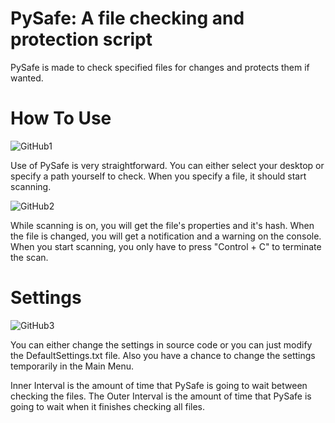 # PySafe: A file checking and protection script

PySafe is made to check specified files for changes and protects them if wanted.

# How To Use

![GitHub1](https://user-images.githubusercontent.com/101973565/163370568-274e6f39-a691-4b6b-8fb7-448c2dead0c2.png)

Use of PySafe is very straightforward. You can either select your desktop or specify a path yourself to check.
When you specify a file, it should start scanning.

![GitHub2](https://user-images.githubusercontent.com/101973565/163370837-feacb9d3-62af-48c2-818e-e5cf7d73b541.png)

While scanning is on, you will get the file's properties and it's hash. When the file is changed, you will get a notification and a warning on the console.
When you start scanning, you only have to press "Control + C" to terminate the scan.

# Settings

![GitHub3](https://user-images.githubusercontent.com/101973565/163371455-61b0d9d8-5e7d-4387-bb98-ac7ce476e8c5.png)

You can either change the settings in source code or you can just modify the DefaultSettings.txt file. Also you have a chance to change the settings temporarily in the Main Menu.

Inner Interval is the amount of time that PySafe is going to wait between checking the files.
The Outer Interval is the amount of time that PySafe is going to wait when it finishes checking all files.
